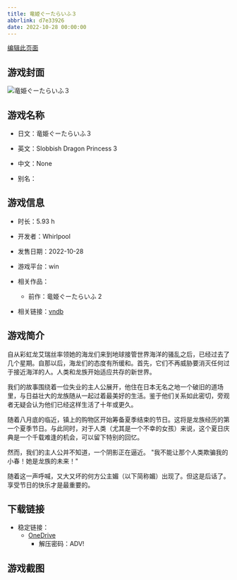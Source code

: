 ```yaml
---
title: 竜姫ぐーたらいふ３
abbrlink: d7e33926
date: 2022-10-28 00:00:00
---
```

[编辑此页面](https://github.com/ACG-3/ADV3-source/blob/main/source/_posts/games/%E7%AB%9C%E5%A7%AB%E3%81%90%E3%83%BC%E3%81%9F%E3%82%89%E3%81%84%E3%81%B5%EF%BC%93.md)

## 游戏封面

![竜姫ぐーたらいふ３](https://pan.timero.xyz/onedrive/img_lib_001/%E7%AB%9C%E5%A7%AB%E3%81%90%E3%83%BC%E3%81%9F%E3%82%89%E3%81%84%E3%81%B5%EF%BC%93_cover.avif)


## 游戏名称

- 日文：竜姫ぐーたらいふ３
- 英文：Slobbish Dragon Princess 3
- 中文：None

- 别名：


## 游戏信息

- 时长：5.93 h
- 开发者：Whirlpool
- 发售日期：2022-10-28
- 游戏平台：win
- 相关作品：
   - 前作：竜姫ぐーたらいふ 2

- 相关链接：[vndb](https://vndb.org/v37055)


## 游戏简介

自从彩虹龙艾瑞丝率领她的海龙们来到地球接管世界海洋的骚乱之后，已经过去了几个星期。自那以后，海龙们的态度有所缓和。首先，它们不再威胁要消灭任何过于接近海洋的人。人类和龙族开始适应共存的新世界。

我们的故事围绕着一位失业的主人公展开，他住在日本无名之地一个破旧的道场里，与日益壮大的龙族随从一起过着最美好的生活。鉴于他们关系如此密切，旁观者无疑会认为他们已经这样生活了十年或更久。

随着八月底的临近，镇上的购物区开始筹备夏季结束的节日。这将是龙族经历的第一个夏季节日。与此同时，对于人类（尤其是一个不幸的女孩）来说，这个夏日庆典是一个千载难逢的机会，可以留下特别的回忆。

然而，我们的主人公并不知道，一个阴影正在逼近。
"我不能让那个人类欺骗我的小春！她是龙族的未来！"

随着这一声呼喊，又大又坏的何方公主媚（以下简称媚）出现了。但这是后话了。享受节日的快乐才是最重要的。




## 下载链接

- 稳定链接：
    - [OneDrive](https://pan.timero.xyz/onedrive/adv_lib_001/%E7%AB%9C%E5%A7%AB%E3%81%90%E3%83%BC%E3%81%9F%E3%82%89%E3%81%84%E3%81%B5%EF%BC%93)
        - 解压密码：ADV!



## 游戏截图


